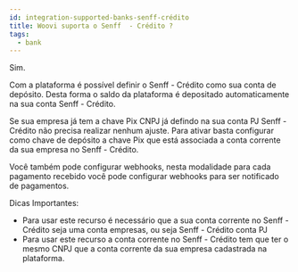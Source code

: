 ```yaml
---
id: integration-supported-banks-senff-crédito
title: Woovi suporta o Senff  - Crédito ?
tags:
  - bank
---
```


Sim.

Com a plataforma é possível definir o Senff  - Crédito como sua conta de depósito. Desta forma o saldo da plataforma é depositado automaticamente na sua conta Senff  - Crédito.

Se sua empresa já tem a chave Pix CNPJ já defindo na sua conta PJ Senff  - Crédito não precisa realizar nenhum ajuste. Para ativar basta configurar como chave de depósito a chave Pix que está associada a conta corrente da sua empresa no Senff  - Crédito.

Você também pode configurar webhooks, nesta modalidade para cada pagamento recebido você pode configurar webhooks para ser notificado de pagamentos.

Dicas Importantes:

- Para usar este recurso é necessário que a sua conta corrente no Senff  - Crédito seja uma conta empresas, ou seja Senff  - Crédito conta PJ
- Para usar este recurso a conta corrente no Senff  - Crédito tem que ter o mesmo CNPJ que a conta corrente da sua empresa cadastrada na plataforma.
